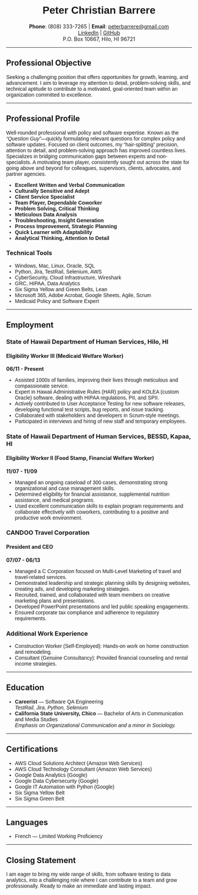 <h1 style="text-align: center; font-family: Arial, sans-serif;">Peter Christian Barrere</h1>

<p style="text-align: center;">
  <strong>Phone</strong>: (808) 333-7265 | <strong>Email</strong>: <a href="mailto:peterbarrere@gmail.com">peterbarrere@gmail.com</a><br>
  <a href="https://www.linkedin.com/in/peterishere/">LinkedIn</a> | <a href="https://github.com/peterbishere">GitHub</a><br>
  P.O. Box 10667, Hilo, HI 96721
</p>

<hr>

<h2>Professional Objective</h2>
<p style="font-family: Arial, sans-serif;">
  Seeking a challenging position that offers opportunities for growth, learning, and advancement. I aim to leverage my attention to detail, problem-solving skills, and technical aptitude to contribute to a motivated, goal-oriented team within an organization committed to excellence.
</p>

<hr>

<h2>Professional Profile</h2>
<p style="font-family: Arial, sans-serif;">
  Well-rounded professional with policy and software expertise. Known as the <em>“Question Guy”</em>—quickly formulating relevant questions for complex policy and software updates. Focused on client outcomes, my “hair-splitting” precision, attention to detail, and problem-solving approach has improved countless lives. Specializes in bridging communication gaps between experts and non-specialists. A motivating team player, consistently sought out across the state for going above and beyond for colleagues, supervisors, clients, advocates, and partner agencies.
</p>

<ul style="font-family: Arial, sans-serif;">
  <li><strong>Excellent Written and Verbal Communication</strong></li>
  <li><strong>Culturally Sensitive and Adept</strong></li>
  <li><strong>Client Service Specialist</strong></li>
  <li><strong>Team Player, Dependable Coworker</strong></li>
  <li><strong>Problem Solving, Critical Thinking</strong></li>
  <li><strong>Meticulous Data Analysis</strong></li>
  <li><strong>Troubleshooting, Insight Generation</strong></li>
  <li><strong>Process Improvement, Strategic Planning</strong></li>
  <li><strong>Quick Learner with Adaptability</strong></li>
  <li><strong>Analytical Thinking, Attention to Detail</strong></li>
</ul>

<h3>Technical Tools</h3>
<ul style="font-family: Arial, sans-serif;">
  <li>Windows, Mac, Linux, Oracle, SQL</li>
  <li>Python, Jira, TestRail, Selenium, AWS</li>
  <li>CyberSecurity, Cloud Infrastructure, Wireshark</li>
  <li>GRC, HIPAA, Data Analytics</li>
  <li>Six Sigma Yellow and Green Belts, Lean</li>
  <li>Microsoft 365, Adobe Acrobat, Google Sheets, Agile, Scrum</li>
  <li>Medicaid Policy and Software Expert</li>
</ul>

<hr>

<h2>Employment</h2>

<h3>State of Hawaii Department of Human Services, Hilo, HI</h3>
<h4>Eligibility Worker III (Medicaid Welfare Worker)</h4>
<p><strong>06/11 - Present</strong></p>
<ul style="font-family: Arial, sans-serif;">
  <li>Assisted 1000s of families, improving their lives through meticulous and compassionate service.</li>
  <li>Expert in Hawaii Administrative Rules (HAR) policy and KOLEA (custom Oracle) software, dealing with HIPAA regulations, PII, and SPII.</li>
  <li>Actively contributed to User Acceptance Testing for new software releases, developing functional test scripts, bug reports, and issue tracking.</li>
  <li>Collaborated with stakeholders and developers in Scrum-style meetings.</li>
  <li>Participated in interviews and hiring of new staff and temporary employees.</li>
</ul>

<h3>State of Hawaii Department of Human Services, BESSD, Kapaa, HI</h3>
<h4>Eligibility Worker II (Food Stamp, Financial Welfare Worker)</h4>
<p><strong>11/07 - 11/09</strong></p>
<ul style="font-family: Arial, sans-serif;">
  <li>Managed an ongoing caseload of 300 cases, demonstrating strong organizational and case management skills.</li>
  <li>Determined eligibility for financial assistance, supplemental nutrition assistance, and medical programs.</li>
  <li>Used excellent communication skills to explain program requirements and collaborate effectively with coworkers, contributing to a positive and productive work environment.</li>
</ul>

<h3>CANDOO Travel Corporation</h3>
<h4>President and CEO</h4>
<p><strong>07/07 - 06/13</strong></p>
<ul style="font-family: Arial, sans-serif;">
  <li>Managed a C Corporation focused on Multi-Level Marketing of travel and travel-related services.</li>
  <li>Demonstrated leadership and strategic planning skills by designing websites, creating ads, and developing marketing strategies.</li>
  <li>Recruited, trained, and collaborated with team members on creative marketing plans and presentations.</li>
  <li>Developed PowerPoint presentations and led public speaking engagements.</li>
  <li>Ensured corporate tax compliance and adherence to regulatory requirements.</li>
</ul>

<h3>Additional Work Experience</h3>
<ul style="font-family: Arial, sans-serif;">
  <li>Construction Worker (Self-Employed): Hands-on work on home construction and remodeling.</li>
  <li>Consultant (Genuine Consultancy): Provided financial counseling and rental income strategies.</li>
</ul>

<hr>

<h2>Education</h2>
<ul style="font-family: Arial, sans-serif;">
  <li><strong>Careerist</strong> — Software QA Engineering
    <br><em>TestRail, Jira, Python, Selenium</em>
  </li>
  <li><strong>California State University, Chico</strong> — Bachelor of Arts in Communication and Media Studies
    <br><em>Emphasis on Organizational Communication and a minor in Sociology.</em>
  </li>
</ul>

<hr>

<h2>Certifications</h2>
<ul style="font-family: Arial, sans-serif;">
  <li>AWS Cloud Solutions Architect (Amazon Web Services)</li>
  <li>AWS Cloud Technology Consultant (Amazon Web Services)</li>
  <li>Google Data Analytics (Google)</li>
  <li>Google Data Cybersecurity (Google)</li>
  <li>Google IT Automation with Python (Google)</li>
  <li>Six Sigma Yellow Belt</li>
  <li>Six Sigma Green Belt</li>
  
</ul>

<hr>

<h2>Languages</h2>
<ul style="font-family: Arial, sans-serif;">
  <li>French — Limited Working Proficiency</li>
</ul>

<hr>

<h2>Closing Statement</h2>
<p style="font-family: Arial, sans-serif;">
  I am eager to bring my wide range of skills, from software testing to data analytics, into a challenging role where I can contribute to a team and grow professionally. Ready to make an immediate and lasting impact.
</p>
